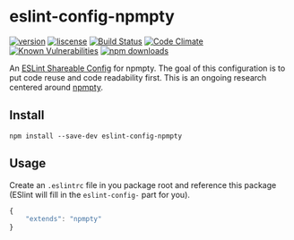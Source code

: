 # eslint-config-npmpty

[![version](https://img.shields.io/npm/v/eslint-config-npmpty.svg)](https://www.npmjs.com/package/eslint-config-npmpty)
[![liscense](https://img.shields.io/npm/l/eslint-config-npmpty.svg)](https://www.npmjs.com/package/eslint-config-npmpty)
[![Build Status](https://travis-ci.org/thegitm8/eslint-config-npmpty.svg?branch=master)](https://travis-ci.org/thegitm8/eslint-config-npmpty)
[![Code Climate](https://codeclimate.com/github/thegitm8/eslint-config-npmpty/badges/gpa.svg)](https://codeclimate.com/github/thegitm8/eslint-config-npmpty)
[![Known Vulnerabilities](https://snyk.io/test/github/thegitm8/eslint-config-npmpty/badge.svg)](https://snyk.io/test/github/thegitm8/eslint-config-npmpty)
[![npm downloads](https://img.shields.io/npm/dt/eslint-config-npmpty.svg)](https://www.npmjs.com/package/eslint-config-npmpty)


An [ESLint Shareable Config](http://eslint.org/docs/developer-guide/shareable-configs) for npmpty. The goal of this configuration is to put code reuse and code readability first. This is an ongoing research centered around [npmpty](https://www.npmjs.com/package/npmpty).

## Install

```
npm install --save-dev eslint-config-npmpty
```

## Usage

Create an `.eslintrc` file in you package root and reference this package (ESlint will fill in the `eslint-config-` part for you).

```js
{
    "extends": "npmpty"
}
```

